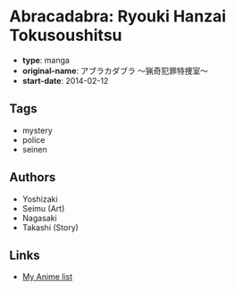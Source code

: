 # Abracadabra: Ryouki Hanzai Tokusoushitsu

-   **type**: manga
-   **original-name**: アブラカダブラ ～猟奇犯罪特捜室～
-   **start-date**: 2014-02-12

## Tags

-   mystery
-   police
-   seinen

## Authors

-   Yoshizaki
-   Seimu (Art)
-   Nagasaki
-   Takashi (Story)

## Links

-   [My Anime list](https://myanimelist.net/manga/96741/Abracadabra__Ryouki_Hanzai_Tokusoushitsu)
